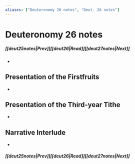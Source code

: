 ```yaml
---
aliases: ["Deuteronomy 26 notes", "Deut. 26 notes"]
---
```

# Deuteronomy 26 notes
##### <span class=arrow-left></span>[[deut25notes|Prev]]<span class=navigation-separator></span>[[deut26|Read]]<span class=navigation-separator></span>[[deut27notes|Next]]<span class=arrow-right></span>
- 
## Presentation of the Firstfruits
- 
## Presentation of the Third-year Tithe
- 
## Narrative Interlude
- 
##### <span class=arrow-left></span>[[deut25notes|Prev]]<span class=navigation-separator></span>[[deut26|Read]]<span class=navigation-separator></span>[[deut27notes|Next]]<span class=arrow-right></span>